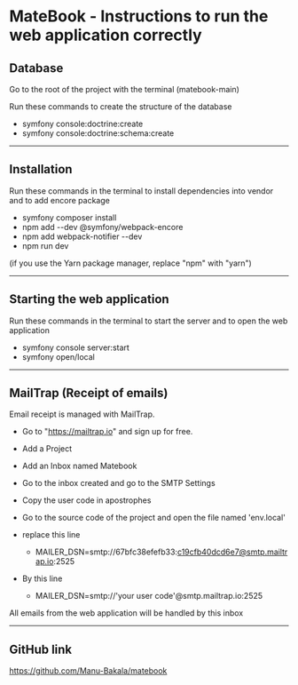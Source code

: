 # MateBook - Instructions to run the web application correctly

## Database
Go to the root of the project with the terminal (matebook-main)

Run these commands to create the structure of the database

- symfony console:doctrine:create
- symfony console:doctrine:schema:create
***************

## Installation
Run these commands in the terminal to install dependencies into vendor and to add encore package

- symfony composer install
- npm add --dev @symfony/webpack-encore
- npm add webpack-notifier --dev
- npm run dev

(if you use the Yarn package manager, replace "npm" with "yarn")
***************

## Starting the web application
Run these commands in the terminal to start the server and to open the web application

- symfony console server:start
- symfony open/local
***************

## MailTrap (Receipt of emails)
Email receipt is managed with MailTrap.
- Go to "https://mailtrap.io" and sign up for free.
- Add a Project
- Add an Inbox named Matebook
- Go to the inbox created and go to the SMTP Settings
- Copy the user code in apostrophes
- Go to the source code of the project and open the file named 'env.local'
- replace this line
  - MAILER_DSN=smtp://67bfc38efefb33:c19cfb40dcd6e7@smtp.mailtrap.io:2525

- By this line
  - MAILER_DSN=smtp://'your user code'@smtp.mailtrap.io:2525

All emails from the web application will be handled by this inbox
***************

## GitHub link
https://github.com/Manu-Bakala/matebook
